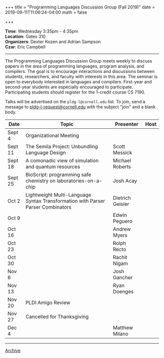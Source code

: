 +++
title = "Programming Languages Discussion Group (Fall 2019)"
date = 2019-09-11T11:06:24-04:00
math = false

+++

**Time**: Wednesday 3:35pm - 4:35pm <br/>
**Location**: Gates 310 <br/>
**Organizers**: Dexter Kozen and Adrian Sampson <br/>
**Czar**: Eric Campbell <br/>

---

The Programming Languages Discussion Group meets weekly to discuss papers in the area of programming languages, program analysis, and compilers. The goal is to encourage interactions and discussions between students, researchers, and faculty with interests in this area. The seminar is open to everybody interested in languages and compilers. First-year and second-year students are especially encouraged to participate. Participating students should register for the 1-credit course CS 7190.

Talks will be advertised on the `pldg-l@cornell.edu` list. To join, send a message to [pldg-l-request@cornell.edu][join-pldg] with the subject "join" and a blank body.


| Date            | Topic       | Presenter | Host |
|-----------------|-------------|-----------|------|
| Sept 4 | Organizational Meeting  |  |  |
| Sept 11 | The Semila Project: Unbundling Language Design | Scott Messick | | 
| Sept 18 | A comonadic view of simulation and quantum resources | Michael Roberts | |
| Sept 25 | BioScript: programming safe chemistry on laboratories-on-a-chip | Josh Acay | |
| Oct 2 | Lightweight Multi-Language Syntax Transformation with Parser Parser Combinators | Dietrich Geisler | |
| Oct 9 | | Edwin Peguero | |
| Oct 16 | | Andrew Myers | | 
| Oct 23 | | Rolph Recto | |
| Oct 30 | | Rachit Nigam | |
| Nov 6 | | Josh Gancher | |
| Nov 13 | | Ryan Doenges | | 
| Nov 20 | PLDI Amigo Review | | |
| Nov 27 | Cancelled for Thanksgiving | | | 
| Dec 4 | | Matthew Milano | |

---

[Archive](../)

[join-pldg]: mailto:pldg-l-request@cornell.edu?subject=join
